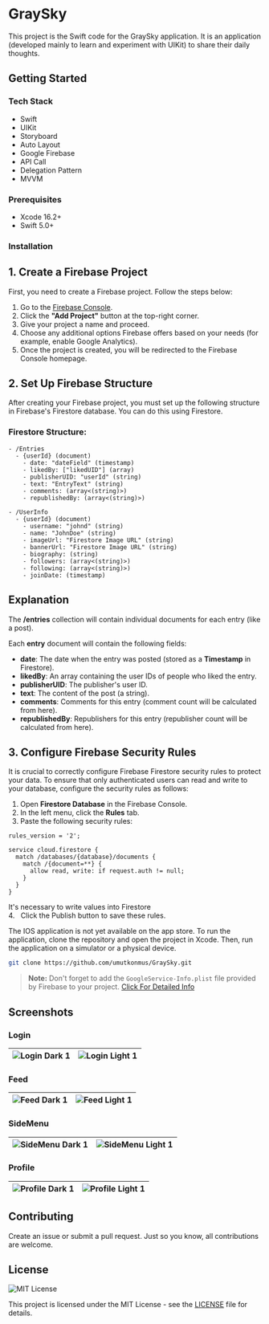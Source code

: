 # GraySky
This project is the Swift code for the GraySky application. It is an application 
(developed mainly to learn and experiment with UIKit) to share their daily thoughts.

## Getting Started
### Tech Stack 
- Swift
- UIKit
- Storyboard
- Auto Layout
- Google Firebase
- API Call
- Delegation Pattern
- MVVM

### Prerequisites

- Xcode 16.2+
- Swift 5.0+

### Installation
## 1. Create a Firebase Project

First, you need to create a Firebase project. Follow the steps below:

1. Go to the [Firebase Console](https://console.firebase.google.com/).
2. Click the **"Add Project"** button at the top-right corner.
3. Give your project a name and proceed.
4. Choose any additional options Firebase offers based on your needs (for example, enable Google Analytics).
5. Once the project is created, you will be redirected to the Firebase Console homepage.

## 2. Set Up Firebase Structure

After creating your Firebase project, you must set up the following structure in Firebase's Firestore database. You can do this using Firestore.

### Firestore Structure:
```plaintext
- /Entries
  - {userId} (document)
    - date: "dateField" (timestamp)
    - likedBy: ["likedUID"] (array)
    - publisherUID: "userId" (string)
    - text: "EntryText" (string)
    - comments: (array<(string)>)
    - republishedBy: (array<(string)>)

- /UserInfo
  - {userId} (document)
    - username: "johnd" (string)
    - name: "JohnDoe" (string)
    - imageUrl: "Firestore Image URL" (string)
    - bannerUrl: "Firestore Image URL" (string)
    - biography: (string)
    - followers: (array<(string)>)
    - following: (array<(string)>)
    - joinDate: (timestamp)

```

## Explanation

The **/entries** collection will contain individual documents for each entry (like a post).

Each **entry** document will contain the following fields:

- **date**: The date when the entry was posted (stored as a **Timestamp** in Firestore).
- **likedBy**: An array containing the user IDs of people who liked the entry.
- **publisherUID**: The publisher's user ID.
- **text**: The content of the post (a string).
- **comments**: Comments for this entry (comment count will be calculated from here).
- **republishedBy**: Republishers for this entry (republisher count will be calculated from here).


## 3. Configure Firebase Security Rules

It is crucial to correctly configure Firebase Firestore security rules to protect your data. To ensure that only authenticated users can read and write to your database, configure the security rules as follows:

1. Open **Firestore Database** in the Firebase Console.
2. In the left menu, click the **Rules** tab.
3. Paste the following security rules:
```plaintext
rules_version = '2';

service cloud.firestore {
  match /databases/{database}/documents {
    match /{document=**} {
      allow read, write: if request.auth != null;
    }
  }
}
```
It's necessary to write values into Firestore<br>
4. &nbsp; Click the Publish button to save these rules.

The IOS application is not yet available on the app store. To run the application, clone the repository and open the project in Xcode. Then, run the application on a simulator or a physical device.

```bash
git clone https://github.com/umutkonmus/GraySky.git
```
> **Note:** Don't forget to add the `GoogleService-Info.plist` file provided by Firebase to your project.
[Click For Detailed Info](https://firebase.google.com/docs/ios/setup?hl=tr)

## Screenshots

### Login
![Login Dark 1](Screenshots/DarkMode/Login.png) | ![Login Light 1](Screenshots/LightMode/Login.png)
--- | ---

### Feed
![Feed Dark 1](Screenshots/DarkMode/Feed.png) | ![Feed Light 1](Screenshots/LightMode/Feed.png)
--- | ---

### SideMenu
![SideMenu Dark 1](Screenshots/DarkMode/Sidemenu.png) | ![SideMenu Light 1](Screenshots/LightMode/Sidemenu.png)
--- | ---

### Profile
![Profile Dark 1](Screenshots/DarkMode/Profile.png) | ![Profile Light 1](Screenshots/LightMode/Profile.png)
--- | ---

## Contributing

Create an issue or submit a pull request. Just so you know, all contributions are welcome.

## License

![MIT License](https://img.shields.io/badge/license-MIT-blue.svg)

This project is licensed under the MIT License - see the [LICENSE](LICENSE) file for details.

